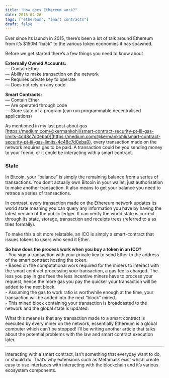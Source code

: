 ```yaml
---
title: "How does Ethereum work?"
date: 2018-04-26
tags: ["ethereum", "smart contracts"]
draft: false
---
```


Ever since its launch in 2015, there’s been a lot of talk around Ethereum from
it’s $150M “hack” to the various token economies it has spawned.

Before we get started there’s a few things you need to know about

**Externally Owned Accounts:**<br>  — Contain Ether<br>  — Ability to make
transaction on the network<br>  — Requires private key to operate<br>  — Does
not rely on any code

**Smart Contracts:**<br>  — Contain Ether<br>  — Are operated through code<br> 
— Store state of a program (can run programmable decentralised applications)

As mentioned in my last post about gas
[https://medium.com/@kermankohli/smart-contract-security-pt-iii-gas-limits-4c48c7d0eba0](https://medium.com/@kermankohli/smart-contract-security-pt-iii-gas-limits-4c48c7d0eba0),
every transaction made on the network requires gas to be paid. A transaction
could be you sending money to your friend, or it could be interacting with a
smart contract.

### State

In Bitcoin, your “balance” is simply the remaining balance from a series of
transactions. You don’t actually own Bitcoin in your wallet, just authorisation
to make another transaction. It also means to get your balance you need to
retrace a series of transactions.

In contrast, every transaction made on the Ethereum network updates its world
state meaning you can query any information you have by having the latest
version of the public ledger. It can verify the world state is correct through
its state, storage, transaction and receipts trees (referred to a as tries
formally).

To make this a bit more relatable, an ICO is simply a smart-contract that issues
tokens to users who send it Ether.

**So how does the process work when you buy a token in an ICO?**<br> - You sign
a transaction with your private key to send Ether to the address of the smart
contract hosting the token.<br> - Based on the computational work required for
the miners to interact with the smart contract processing your transaction, a
gas fee is charged. The less you pay in gas fees the less incentive miners have
to process your request, hence the more gas you pay the quicker your transaction
will be added to the next block.<br> - Assuming the gas to work ratio is
worthwhile enough at the time, your transaction will be added into the next
“block” mined. <br> - This mined block containing your transaction is
broadcasted to the network and the global state is updated.

What this means is that any transaction made to a smart contract is executed by
every miner on the network, essentially Ethereum is a global computer which
can’t be stopped! I’ll be writing another article that talks about the potential
problems with the law and smart contract execution later.

*****

Interacting with a smart contract, isn’t something that everyday want to do, or
should do. That’s why extensions such as Metamask exist which create easy to use
interfaces with interacting with the blockchain and it’s various ecosystem
components.
